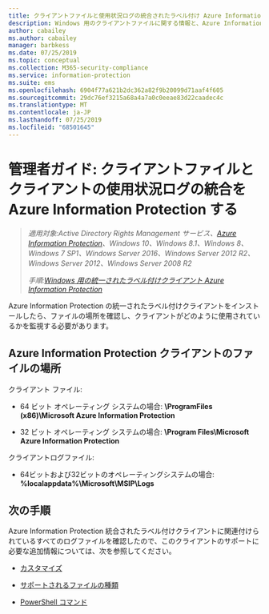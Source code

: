 ```yaml
---
title: クライアントファイルと使用状況ログの統合されたラベル付け Azure Information Protection
description: Windows 用のクライアントファイルに関する情報と、Azure Information Protection 統合されたラベル付けクライアントの使用状況ログ。
author: cabailey
ms.author: cabailey
manager: barbkess
ms.date: 07/25/2019
ms.topic: conceptual
ms.collection: M365-security-compliance
ms.service: information-protection
ms.suite: ems
ms.openlocfilehash: 6904f77a621b2dc362a82f9b20099d71aaf4f605
ms.sourcegitcommit: 29dc76ef3215a68a4a7a0c0eeae83d22caadec4c
ms.translationtype: MT
ms.contentlocale: ja-JP
ms.lasthandoff: 07/25/2019
ms.locfileid: "68501645"
---
```

# <a name="admin-guide-azure-information-protection-unified-labeling-client-files-and-client-usage-logging"></a>管理者ガイド: クライアントファイルとクライアントの使用状況ログの統合を Azure Information Protection する

>*適用対象:Active Directory Rights Management サービス、[Azure Information Protection](https://azure.microsoft.com/pricing/details/information-protection)、Windows 10、Windows 8.1、Windows 8、Windows 7 SP1、Windows Server 2016、Windows Server 2012 R2、Windows Server 2012、Windows Server 2008 R2*
>
> *手順:[Windows 用の統一されたラベル付けクライアント Azure Information Protection](../faqs.md#whats-the-difference-between-the-azure-information-protection-client-and-the-azure-information-protection-unified-labeling-client)*

Azure Information Protection の統一されたラベル付けクライアントをインストールしたら、ファイルの場所を確認し、クライアントがどのように使用されているかを監視する必要があります。

## <a name="file-locations-for-the-azure-information-protection-client"></a>Azure Information Protection クライアントのファイルの場所

クライアント ファイル:   

- 64 ビット オペレーティング システムの場合: **\ProgramFiles (x86)\Microsoft Azure Information Protection**

- 32 ビット オペレーティング システムの場合: **\Program Files\Microsoft Azure Information Protection**

クライアントログファイル:

- 64ビットおよび32ビットのオペレーティングシステムの場合: **%localappdata%\Microsoft\MSIP\Logs**


## <a name="next-steps"></a>次の手順
Azure Information Protection 統合されたラベル付けクライアントに関連付けられているすべてのログファイルを確認したので、このクライアントのサポートに必要な追加情報については、次を参照してください。

- [カスタマイズ](clientv2-admin-guide-customizations.md)

- [サポートされるファイルの種類](clientv2-admin-guide-file-types.md)

- [PowerShell コマンド](clientv2-admin-guide-powershell.md)

